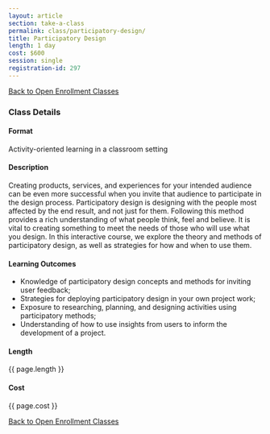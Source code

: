 ```yaml
---
layout: article
section: take-a-class
permalink: class/participatory-design/
title: Participatory Design
length: 1 day
cost: $600
session: single
registration-id: 297
---
```


[Back to Open Enrollment Classes](../../take-a-class/open-enrollment-classes/)

### Class Details

#### Format

Activity-oriented learning in a classroom setting

#### Description

Creating products, services, and experiences for your intended audience can be even more successful when you invite that audience to participate in the design process. Participatory design is designing with the people most affected by the end result, and not just for them. Following this method provides a rich understanding of what people think, feel and believe. It is vital to creating something to meet the needs of those who will use what you design. In this interactive course, we explore the theory and methods of participatory design, as well as strategies for how and when to use them.

#### Learning Outcomes

* Knowledge of participatory design concepts and methods for inviting user feedback;
* Strategies for deploying participatory design in your own project work;
* Exposure to researching, planning, and designing activities using participatory methods;
* Understanding of how to use insights from users to inform the development of a project.

#### Length

{{ page.length }}

#### Cost

{{ page.cost }}

[Back to Open Enrollment Classes](../../take-a-class/open-enrollment-classes/)
